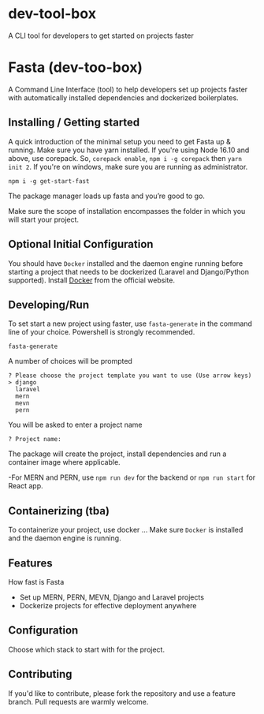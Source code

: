 # dev-tool-box

A CLI tool for developers to get started on projects faster

# Fasta (dev-too-box)

A Command Line Interface (tool) to help developers set up projects faster with automatically installed dependencies and dockerized boilerplates.

## Installing / Getting started

A quick introduction of the minimal setup you need to get Fasta up & running.
Make sure you have yarn installed. If you're using Node 16.10 and above, use corepack.
So, `corepack enable`, `npm i -g corepack` then  `yarn init 2`. If you're on windows, make sure you are running as administrator.



```shell
npm i -g get-start-fast
```

The package manager loads up fasta and you’re good to go.

Make sure the scope of installation encompasses the folder in which you will start your project.


## Optional Initial Configuration

You should have `Docker` installed and the daemon engine running before starting a project that needs to be dockerized (Laravel and Django/Python supported).
Install [Docker](https://docker.com/get-started) from the official website.
## Developing/Run
To set start a new project using faster, use `fasta-generate` in the command line of your choice. Powershell is strongly recommended.

```shell
fasta-generate
```
A number of choices will be prompted

```shell
? Please choose the project template you want to use (Use arrow keys)
> django 
  laravel 
  mern 
  mevn 
  pern 
```

You will be asked to enter a project name

```shell
? Project name: 
```
The package will create the project, install dependencies and run a container image where applicable.

-For MERN and PERN, use `npm run dev` for the backend or `npm run start` for React app.

## Containerizing (tba)

To containerize your project, use
docker …
Make sure `Docker` is installed and the daemon engine is running.

## Features

How fast is Fasta

* Set up MERN, PERN, MEVN, Django and Laravel projects
* Dockerize projects for effective deployment anywhere

## Configuration

Choose which stack to start with for the project.

## Contributing

If you'd like to contribute, please fork the repository and use a feature branch. Pull requests are warmly welcome.


